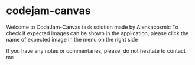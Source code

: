 # codejam-canvas

Welcome to CodaJam-Canvas task solution made by Alenkacosmic
To check if expected images can be shown in the application, please click the name of expected image in the menu on the right side

If you have any notes or commentaries, please, do not hesitate to contact me
